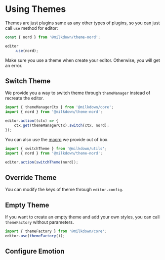# Using Themes

Themes are just plugins same as any other types of plugins, so you can just call `use` method for editor:

```typescript
const { nord } from '@milkdown/theme-nord';

editor
    .use(nord);
```

Make sure you use a theme when create your editor. Otherwise, you will get an error.

## Switch Theme

We provide you a way to switch theme through `themeManager` instead of recreate the editor.

```typescript
import { themeManagerCtx } from '@milkdown/core';
import { nord } from '@milkdown/theme-nord';

editor.action((ctx) => {
    ctx.get(themeManagerCtx).switch(ctx, nord);
});
```

You can also use the [macro]() we provide out of box.

```typescript
import { switchTheme } from '@milkdown/utils';
import { nord } from '@milkdown/theme-nord';

editor.action(switchTheme(nord));
```

## Override Theme

You can modify the keys of theme through `editor.config`.

## Empty Theme

If you want to create an empty theme and add your own styles,
you can call `themeFactory` without parameters.

```typescript
import { themeFactory } from '@milkdown/core';
editor.use(themeFactory());
```

## Configure Emotion
